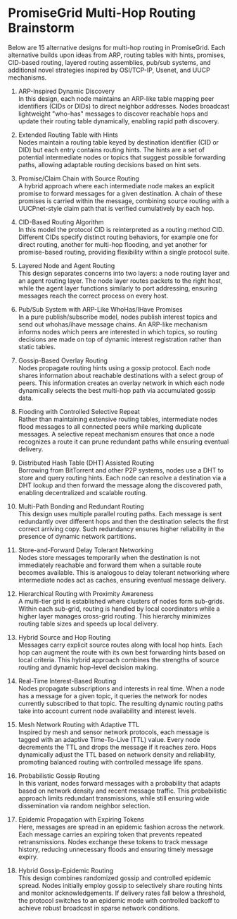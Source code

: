 # PromiseGrid Multi-Hop Routing Brainstorm

Below are 15 alternative designs for multi-hop routing in PromiseGrid. Each
alternative builds upon ideas from ARP, routing tables with hints, promises,
CID-based routing, layered routing assemblies, pub/sub systems, and additional
novel strategies inspired by OSI/TCP-IP, Usenet, and UUCP mechanisms.

1. ARP-Inspired Dynamic Discovery  
   In this design, each node maintains an ARP-like table mapping peer
   identifiers (CIDs or DIDs) to direct neighbor addresses. Nodes broadcast
   lightweight "who-has" messages to discover reachable hops and update their
   routing table dynamically, enabling rapid path discovery.

2. Extended Routing Table with Hints  
   Nodes maintain a routing table keyed by destination identifier (CID or DID)
   but each entry contains routing hints. The hints are a set of potential
   intermediate nodes or topics that suggest possible forwarding paths,
   allowing adaptable routing decisions based on hint sets.

3. Promise/Claim Chain with Source Routing  
   A hybrid approach where each intermediate node makes an explicit promise
   to forward messages for a given destination. A chain of these promises is
   carried within the message, combining source routing with a UUCPnet-style
   claim path that is verified cumulatively by each hop.

4. CID-Based Routing Algorithm  
   In this model the protocol CID is reinterpreted as a routing method CID.
   Different CIDs specify distinct routing behaviors, for example one for direct
   routing, another for multi-hop flooding, and yet another for promise-based
   routing, providing flexibility within a single protocol suite.

5. Layered Node and Agent Routing  
   This design separates concerns into two layers: a node routing layer and an
   agent routing layer. The node layer routes packets to the right host, while
   the agent layer functions similarly to port addressing, ensuring messages
   reach the correct process on every host.

6. Pub/Sub System with ARP-Like WhoHas/IHave Promises  
   In a pure publish/subscribe model, nodes publish interest topics and send
   out whohas/ihave message chains. An ARP-like mechanism informs nodes which
   peers are interested in which topics, so routing decisions are made on top of
   dynamic interest registration rather than static tables.

7. Gossip-Based Overlay Routing  
   Nodes propagate routing hints using a gossip protocol. Each node shares
   information about reachable destinations with a select group of peers.
   This information creates an overlay network in which each node dynamically
   selects the best multi-hop path via accumulated gossip data.

8. Flooding with Controlled Selective Repeat  
   Rather than maintaining extensive routing tables, intermediate nodes flood
   messages to all connected peers while marking duplicate messages. A
   selective repeat mechanism ensures that once a node recognizes a route it
   can prune redundant paths while ensuring eventual delivery.

9. Distributed Hash Table (DHT) Assisted Routing  
   Borrowing from BitTorrent and other P2P systems, nodes use a DHT to store
   and query routing hints. Each node can resolve a destination via a DHT lookup
   and then forward the message along the discovered path, enabling decentralized
   and scalable routing.

10. Multi-Path Bonding and Redundant Routing  
    This design uses multiple parallel routing paths. Each message is sent
    redundantly over different hops and then the destination selects the first
    correct arriving copy. Such redundancy ensures higher reliability in the
    presence of dynamic network partitions.

11. Store-and-Forward Delay Tolerant Networking  
    Nodes store messages temporarily when the destination is not immediately
    reachable and forward them when a suitable route becomes available. This is
    analogous to delay tolerant networking where intermediate nodes act as caches,
    ensuring eventual message delivery.

12. Hierarchical Routing with Proximity Awareness  
    A multi-tier grid is established where clusters of nodes form sub-grids.
    Within each sub-grid, routing is handled by local coordinators while a
    higher layer manages cross-grid routing. This hierarchy minimizes routing
    table sizes and speeds up local delivery.

13. Hybrid Source and Hop Routing  
    Messages carry explicit source routes along with local hop hints. Each hop
    can augment the route with its own best forwarding hints based on local
    criteria. This hybrid approach combines the strengths of source routing and
    dynamic hop-level decision making.

14. Real-Time Interest-Based Routing  
    Nodes propagate subscriptions and interests in real time. When a node has a
    message for a given topic, it queries the network for nodes currently
    subscribed to that topic. The resulting dynamic routing paths take into
    account current node availability and interest levels.

15. Mesh Network Routing with Adaptive TTL  
    Inspired by mesh and sensor network protocols, each message is tagged with an
    adaptive Time-To-Live (TTL) value. Every node decrements the TTL and drops the
    message if it reaches zero. Hops dynamically adjust the TTL based on network
    density and reliability, promoting balanced routing with controlled message
    life spans.

16. Probabilistic Gossip Routing  
    In this variant, nodes forward messages with a probability that adapts
    based on network density and recent message traffic. This probabilistic
    approach limits redundant transmissions, while still ensuring wide
    dissemination via random neighbor selection.

17. Epidemic Propagation with Expiring Tokens  
    Here, messages are spread in an epidemic fashion across the network.
    Each message carries an expiring token that prevents repeated
    retransmissions. Nodes exchange these tokens to track message history,
    reducing unnecessary floods and ensuring timely message expiry.

18. Hybrid Gossip-Epidemic Routing  
    This design combines randomized gossip and controlled epidemic spread.
    Nodes initially employ gossip to selectively share routing hints and
    monitor acknowledgements. If delivery rates fall below a threshold, the
    protocol switches to an epidemic mode with controlled backoff to achieve
    robust broadcast in sparse network conditions.
